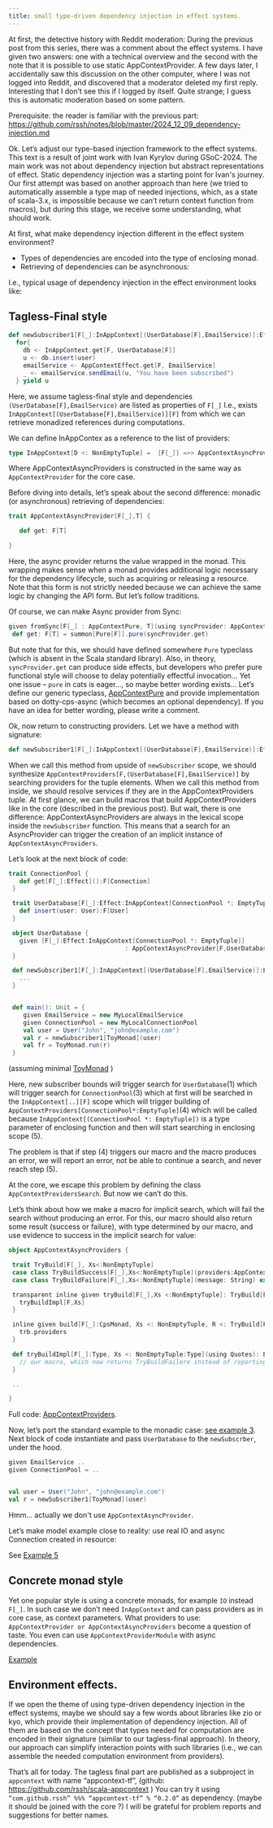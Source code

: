 ```yaml
---
title: small type-driven dependency injection in effect systems.
---
```


At first, the detective history with Reddit moderation: During the previous post from this series, there was a comment about the effect systems.  I have given two answers: one with a technical overview and the second with the note that it is possible to use static AppContextProvider.  A few days later, I accidentally saw this discussion on the other computer, where I was not logged into Reddit, and discovered that a moderator deleted my first reply. Interesting that I don’t see this if I logged by itself.  Quite strange; I guess this is automatic moderation based on some pattern. 

Prerequisite: the  reader is familiar with the previous part: https://github.com/rssh/notes/blob/master/2024_12_09_dependency-injection.md

Ok.  Let’s adjust our type-based injection framework to the effect systems.  This text is a result of joint work with  Ivan Kyrylov during GSoC-2024.  The main work was not about dependency injection but abstract representations of effect. Static dependency injection was a starting point for Ivan's journey.  Our first attempt was based on another approach than here (we tried to automatically assemble a type map of needed injections, which, as a state of scala-3.x, is impossible because we can’t return context function from macros), but during this stage, we receive some understanding, what should work.

At first, what make dependency injection different in the effect system environment?
- Types of dependencies are encoded into the type of enclosing monad.
- Retrieving of dependencies can be asynchronous: 

I.e., typical usage of  dependency injection in the effect environment looks like:

## Tagless-Final style

```Scala
def newSubscriber1[F[_]:InAppContext[(UserDatabase[F],EmailService)]:Effect](user: User):F[User] = {
  for{
    db <- InAppContext.get[F, UserDatabase[F]]
    u <- db.insert(user)
    emailService <- AppContextEffect.get[F, EmailService]
    _ <- emailService.sendEmail(u, "You have been subscribed")
  } yield u
```

Here, we assume tagless-final style and dependencies `(UserDatabase[F],EmailService)` are listed as properties of `F[_]`  I.e., exists 
`InAppContext[(UserDatabase[F],EmailService)][F]`  from which we can retrieve monadized references during computations.

We can define InAppContex as a reference to the list of providers:

```Scala
type InAppContext[D <: NonEmptyTuple] =  [F[_]] =>> AppContextAsyncProviders[F,D]
```
                                        
Where AppContextAsyncProviders is constructed in the same way as `AppContextProvider` for the core case.

Before diving into details, let’s speak about the second difference:  monadic (or asynchronous) retrieving of dependencies:

```Scala
trait AppContextAsyncProvider[F[_],T] {

   def get: F[T]

}
```
Here, the async provider returns the value wrapped in the monad. This wrapping makes sense when a monad provides additional logic necessary for the dependency lifecycle, such as acquiring or releasing a resource. Note that this form is not strictly needed because we can achieve the same logic by changing the API form.  But let’s follow traditions.

Of course,  we can make Async provider from Sync:

```Scala
given fromSync[F[_] : AppContextPure, T](using syncProvider: AppContextProvider[T]): AppContextAsyncProvider[F, T] with
 def get: F[T] = summon[Pure[F]].pure(syncProvider.get)
```

But note that for this, we should have defined somewhere `Pure` typeclass (which is absent in the Scala standard library).  Also, in theory, `syncProvider.get` can produce side effects, but developers who prefer pure functional style will choose to delay potentially effectful invocation… Yet one issue – `pure`  in cats is eager…, so maybe better wording exists…  Let’s define our generic typeclass, [AppContextPure](https://github.com/rssh/scala-appcontext/blob/59014c7aecacf81ea3fb6f9415ed603001032248/tagless-final/shared/src/main/scala/com/github/rssh/appcontext/util/AppContextPure.scala#L5) and provide implementation based on dotty-cps-async (which becomes an optional dependency). 
 If you have an idea for better wording, please write a comment. 

Ok, now return to constructing providers.
Let we have a method with signature:

```Scala
def newSubscriber1[F[_]:InAppContext[(UserDatabase[F],EmailService)]:Effect](user: User):F[User] = ...
```

When we call this method from upside of `newSubscriber` scope,  we should synthesize `AppContextProviders[F,(UserDatabase[F],EmailService)]` by searching providers for the tuple elements.
When we call this method from inside, we should resolve services if they are in the AppContextProviders tuple. At first glance, we can build macros that build AppContextProviders like in the core (described in the previous post).
But wait, there is one difference: AppContextAsyncProviders are always in the lexical scope inside the `newSubscriber` function. This means that a search for an AsyncProvider can trigger the creation of an implicit instance of `AppContextAsyncProviders`.

Let’s look at the next block of code:

```Scala
trait ConnectionPool {
   def get[F[_]:Effect]():F[Connection]
 }

 trait UserDatabase[F[_]:Effect:InAppContext[ConnectionPool *: EmptyTuple]] {
   def insert(user: User):F[User]
 }

 object UserDatabase {
   given [F[_]:Effect:InAppContext[ConnectionPool *: EmptyTuple]]
                                : AppContextAsyncProvider[F,UserDatabase[F]] 
 }

 def newSubscriber1[F[_]:InAppContext[(UserDatabase[F],EmailService)]:Effect](user: User):F[User] = {
   ...
 }


 def main(): Unit = {
    given EmailService = new MyLocalEmailService 
    given ConnectionPool = new MyLocalConnectionPool
    val user = User("John", "john@example.com")
    val r = newSubscriber1[ToyMonad](user)
    val fr = ToyMonad.run(r)
 }


```
(assuming minimal [ToyMonad](https://github.com/rssh/scala-appcontext/blob/59014c7aecacf81ea3fb6f9415ed603001032248/tagless-final/shared/src/test/scala/com/github/rssh/toymonad/ToyMonad.scala#L15) )

Here, new subscriber bounds will trigger search for `UserDatabase`(1) which will trigger search for `ConnectionPool`(3) which at first will be searched in the `InAppContext[..][F]` scope which will trigger building of `AppContextProviders[ConnectionPool*:EmptyTuple]`(4) which will be called because `InAppContext[(ConnectionPool *: EmptyTuple])` is a type parameter of enclosing function and then will start searching in enclosing scope (5).

The problem is that if step (4) triggers our macro and the macro produces an error, we will report an error, not be able to continue a search, and never reach step (5).

At the core, we escape this problem by defining the class `AppContextProvidersSearch`.  But now we can’t do this. 

Let’s think about how we make a macro for implicit search,  which will fail the search without producing an error.  For this, our macro should also return some result (success or failure), with type determined by our macro, and use evidence to success in the implicit search for value:

```Scala
object AppContextAsyncProviders {

 trait TryBuild[F[_], Xs<:NonEmptyTuple]
 case class TryBuildSuccess[F[_],Xs<:NonEmptyTuple](providers:AppContextAsyncProviders[F,Xs]) extends TryBuild[F,Xs]
 case class TryBuildFailure[F[_],Xs<:NonEmptyTuple](message: String) extends TryBuild[F,Xs]

 transparent inline given tryBuild[F[_],Xs <:NonEmptyTuple]: TryBuild[F,Xs] = ${
   tryBuildImpl[F,Xs]
 }

 inline given build[F[_]:CpsMonad, Xs <: NonEmptyTuple, R <: TryBuild[F,Xs]](using inline trb: R, inline ev: R <:< TryBuildSuccess[F,Xs]): AppContextAsyncProviders[F,Xs] = {
   trb.providers
 }

 def tryBuildImpl[F[_]:Type, Xs <: NonEmptyTuple:Type](using Quotes): Expr[TryBuild[F,Xs]] = {
   // our macro, which now returns TryBuildFailere instead of reporting the error.
 }

 ..

}


```

Full code: [AppContextProviders](https://github.com/rssh/scala-appcontext/blob/main/tagless-final/shared/src/main/scala/com/github/rssh/appcontext/AppContextAsyncProviders.scala).

Now, let’s port the standard example to the monadic case: [see example 3](https://github.com/rssh/scala-appcontext/blob/59014c7aecacf81ea3fb6f9415ed603001032248/tagless-final/shared/src/test/scala/com/github/rssh/appcontext/Example3Test.scala#L12).   Next block of code instantiate and pass `UserDatabase` to the `newSubscrber`, under the hood.

```Scala
given EmailService ..
given ConnectionPool = ..


val user = User("John", "john@example.com")
val r = newSubscriber1[ToyMonad](user)
```

Hmm... actually we don't use `AppContextAsyncProvider`.

Let’s make model example close to reality:  use real IO  and async Connection created in resource:

See [Example 5](https://github.com/rssh/scala-appcontext/blob/main/tagless-final/jvm/src/test/scala/com/github/rssh/appcontexttest/Example5Test.scala)


## Concrete monad style

Yet one popular style is using a concrete monads,  for example `IO` instead `F[_]`.  In such case we don’t need `InAppContext`  and can pass providers as in core case, as context parameters.  What providers to use:  `AppContextProvider or AppContextAsyncProviders`  become a question of taste.  You even can use `AppContextProviderModule` with async dependencies.  

[Example](https://github.com/rssh/scala-appcontext/blob/main/tagless-final/jvm/src/test/scala/com/github/rssh/appcontexttest/Example7Test.scala)

## Environment effects.

If we open the theme of using type-driven dependency injection in the effect systems, maybe we should say a few words about libraries like zio or kyo, which provide their implementation of dependency injection. 
All of them are based on the concept that types needed for computation are encoded in their signature (similar to our tagless-final approach). In theory, our approach can simplify interaction points with such libraries (i.e., we can assemble the needed computation environment from providers). 


That’s all for today.  The tagless final part are published as a subproject in `appcontext` with name “appcontext-tf”, 
(github: https://github.com/rssh/scala-appcontext )
You can try it using  `“com.github.rssh” %%% “appcontext-tf” % “0.2.0”` as dependency.  (maybe it should be joined with the core ?) I will be grateful for problem reports and suggestions for better names.  






  




